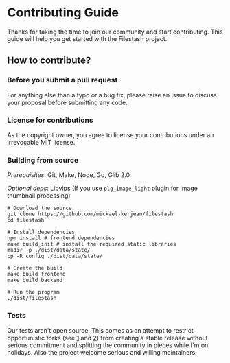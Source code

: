 # Contributing Guide

Thanks for taking the time to join our community and start contributing. This guide will help you get started with the Filestash project.

## How to contribute?

### Before you submit a pull request

For anything else than a typo or a bug fix, please raise an issue to discuss your proposal before submitting any code.

### License for contributions

As the copyright owner, you agree to license your contributions under an irrevocable MIT license.


### Building from source

*Prerequisites*: Git, Make, Node, Go, Glib 2.0

*Optional deps*: Libvips (If you use `plg_image_light` plugin for image thumbnail processing)

```
# Download the source
git clone https://github.com/mickael-kerjean/filestash
cd filestash

# Install dependencies
npm install # frontend dependencies
make build_init # install the required static libraries
mkdir -p ./dist/data/state/
cp -R config ./dist/data/state/

# Create the build
make build_frontend
make build_backend

# Run the program
./dist/filestash
```

### Tests
Our tests aren't open source. This comes as an attempt to restrict opportunistic forks (see [1](https://news.ycombinator.com/item?id=17006902#17009852) and [2](https://www.reddit.com/r/selfhosted/comments/a54axs/annoucing_jellyfin_a_free_software_fork_of_emby/ebk92iu/?utm_source=share&utm_medium=web2x)) from creating a stable release without serious commitment and splitting the community in pieces while I'm on holidays. Also the project welcome serious and willing maintainers.
